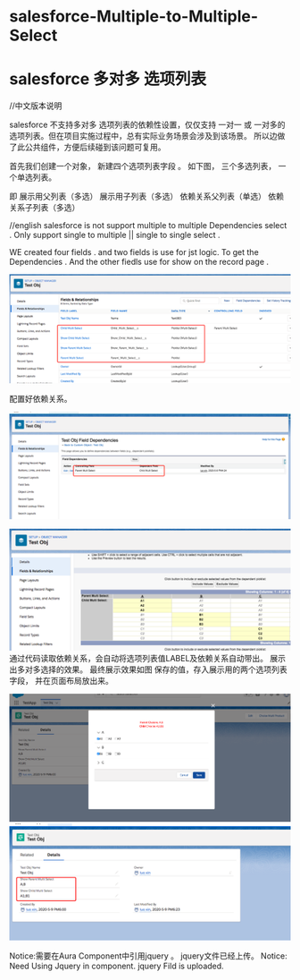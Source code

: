 # salesforce-Multiple-to-Multiple-Select 
# salesforce 多对多 选项列表


//中文版本说明 

salesforce 不支持多对多 选项列表的依赖性设置，仅仅支持 一对一 或 一对多的选项列表。但在项目实施过程中，总有实际业务场景会涉及到该场景。
所以边做了此公共组件，方便后续碰到该问题可复用。

首先我们创建一个对象， 新建四个选项列表字段 。 如下图， 三个多选列表， 一个单选列表。

即 展示用父列表（多选） 展示用子列表（多选）
  依赖关系父列表（单选） 依赖关系子列表（多选）

//english
salesforce is not support multiple to multiple Dependencies select . 
Only support single to multiple || single to single select . 

WE created four fields . and two fields is use for jst logic. To get the Dependencies .
And the other fiedls use for show on the record page . 

![image](https://github.com/RosingL/salesforce-Multiple-to-Multiple-Select/blob/master/Images/FieldCreated.png)

配置好依赖关系。


![image](https://github.com/RosingL/salesforce-Multiple-to-Multiple-Select/blob/master/Images/FieldDependencies.png)

![image](https://github.com/RosingL/salesforce-Multiple-to-Multiple-Select/blob/master/Images/FieldDepend.png)
通过代码读取依赖关系，会自动将选项列表值LABEL及依赖关系自动带出。  展示出多对多选择的效果。 
最终展示效果如图 
保存的值，存入展示用的两个选项列表字段， 并在页面布局放出来。


![image](https://github.com/RosingL/salesforce-Multiple-to-Multiple-Select/blob/master/Images/showResult.png)
![image](https://github.com/RosingL/salesforce-Multiple-to-Multiple-Select/blob/master/Images/Save.png)

Notice:需要在Aura Component中引用jquery 。 jquery文件已经上传。
Notice: Need Using Jquery in component.  jquery Fild is uploaded.
